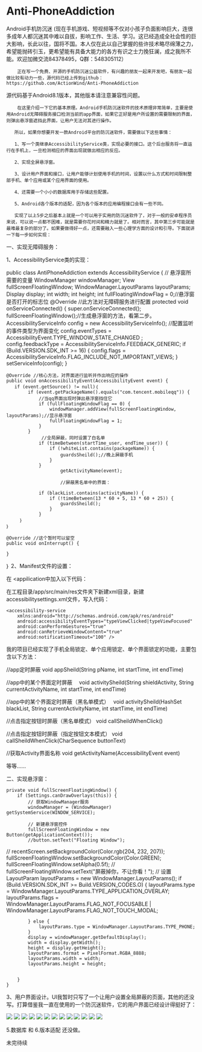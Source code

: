 # Anti-PhoneAddiction
Android手机防沉迷
     (现在手机游戏、短视频等不仅对小孩子负面影响巨大，连很多成年人都沉迷其中难以自拔，影响工作、生活、学习。这已经造成全社会性的巨大影响，长此以往，国将不国。本人仅在此以自己掌握的些许技术略尽绵薄之力，希望能抛砖引玉，更希望能有具备大能力的各方有识之士力挽狂澜，成之我所不能。欢迎加微交流84378495，Q群：548305112）

        正在写一个免费、开源的手机防沉迷公益软件，有兴趣的朋友一起来开发吧，有朋友一起做比较有动力一些，源代码已经上传到github：https://github.com/ActionWind/Anti-PhoneAddiction
源代码基于Android8.1版本，其他版本请注意兼容性问题。

        在这里介绍一下它的基本原理。Android手机防沉迷软件的技术原理非常简单，主要是使用Android无障碍服务接口检测当前的app界面，如果它正好是用户所设置的需要限制的界面，则弹出悬浮窗遮挡此界面，让用户无法对其进行操作。

       所以，如果你想要开发一款Android平台的防沉迷软件，需要做以下这些事情：

       1、写一个类继承AccessibilityService类，实现必要的接口。这个后台服务将一直运行在手机上，一旦检测相应的界面出现就做出相应的反应。

       2、实现全屏悬浮窗。

       3、设计用户界面和接口，让用户能够计划使用手机的时间，设置以什么方式和时间限制整部手机、单个应用或某个应用界面的使用。

       4、还需要一个小小的数据库用于存储这些配置。

       5、Android各个版本的适配，因为各个版本的应用编程接口会有一些不同。

       实现了以上5步之后基本上就是一个可以用于实用的防沉迷软件了，对于一般的安卓程序员来说，可以说一点都不困难，就是需要你花时间和精力就是了。相对而言，其中第三步可能就是最难最复杂的部分了。如果要做得好一点，还需要融入一些心理学方面的设计和引导。下面就讲一下每一步如何实现：

一、实现无障碍服务：

1、AccessibilityService类的实现：

public class AntiPhoneAddiction extends AccessibilityService {
// 悬浮窗所需要的变量
    WindowManager windowManager;
    View fullScreenFloatingWindow;
    WindowManager.LayoutParams layoutParams;
    Display display;
    int width;
    int height;
    int fullFloatingWindowFlag = 0;//悬浮窗是否打开的标志位
    @Override //此方法对无障碍服务进行配置
    protected void onServiceConnected() {
        super.onServiceConnected();
        fullScreenFloatingWindow();//生成悬浮窗的方法，看第二步。
        AccessibilityServiceInfo config = new AccessibilityServiceInfo();
        //配置监听的事件类型为界面变化
        config.eventTypes = AccessibilityEvent.TYPE_WINDOW_STATE_CHANGED ;
        config.feedbackType = AccessibilityServiceInfo.FEEDBACK_GENERIC;
        if (Build.VERSION.SDK_INT >= 16) {
            config.flags = AccessibilityServiceInfo.FLAG_INCLUDE_NOT_IMPORTANT_VIEWS;
        }
        setServiceInfo(config);
    }
 
    @Override //核心方法，对界面进行监听并作出响应的操作
    public void onAccessibilityEvent(AccessibilityEvent event) {
       if (event.getSource() != null)｛
            if (event.getPackageName().equals("com.tencent.mobileqq")) {
                //当qq界面出现时弹出悬浮窗挡住它
                if (fullFloatingWindowFlag == 0) {                    
                    windowManager.addView(fullScreenFloatingWindow, layoutParams);//显示悬浮窗
                    fullFloatingWindowFlag = 1;
                }
            }
                 //全局屏蔽，同时设置了白名单
                if (timeBetween(startTime_user, endTime_user)) {
                    if (!whiteList.contains(packageName)) {
                        guardsSheild();//晚上屏蔽手机
                    }
                }
                        getActivityName(event);

                        //屏蔽黑名单中的界面：

                if (blackList.contains(activityName)) {
                    if (!timeBetween(13 * 60 + 5, 13 * 60 + 25)) {
                        guardsSheild();
                    }
                } 
         ｝
    ｝
 
    @Override //这个暂时可以留空
    public void onInterrupt() {
 
    }
｝ 
2、Manifest文件的设置：

在 <appilication中加入以下代码：

<service
    android:name=".AutoFire"
    android:enabled="true"
    android:exported="true"
    android:label="AutoFire"
    android:permission="android.permission.BIND_ACCESSIBILITY_SERVICE">
    <intent-filter>
        <action android:name="android.accessibilityservice.AccessibilityService" />
    </intent-filter>
    <meta-data
        android:name="android.accessibilityservice"
        android:resource="@xml/accessibilitysettings"
        />
</service>
在工程目录/app/src/main/res文件夹下新建xml目录，新建accessibilitysettings.xml文件，写入代码：

<?xml version="1.0" encoding="utf-8"?>
 
    <accessibility-service
        xmlns:android="http://schemas.android.com/apk/res/android"
        android:accessibilityEventTypes="typeViewClicked|typeViewFocused"
        android:canPerformGestures="true"
        android:canRetrieveWindowContent="true"
        android:notificationTimeout="100" />
我的项目已经实现了手机全局锁定、单个应用锁定、单个界面锁定的功能，主要包含以下方法：

//app定时屏蔽
    void appSheild(String pName, int startTime, int endTime) 

//app中的某个界面定时屏蔽　
    void activitySheild(String shieldActivity, String currentActivityName, int startTime, int endTime)

//app中的某个界面定时屏蔽（黑名单模式）　
    void activitySheild(HashSet blackList, String currentActivityName, int startTime, int endTime)

//点击指定按钮时屏蔽（黑名单模式）
    void callSheildWhenClick()

//点击指定按钮时屏蔽（指定按钮文本模式）
    void callSheildWhenClick(CharSequence buttonText)

//获取Activity界面名称
void getActivityName(AccessibilityEvent event)

等等……

二、实现悬浮窗：

    private void fullScreenFloatingWindow() {
        if (Settings.canDrawOverlays(this)) {
            // 获取WindowManager服务
            windowManager = (WindowManager) getSystemService(WINDOW_SERVICE);
 
            // 新建悬浮窗控件
            fullScreenFloatingWindow = new Button(getApplicationContext());
            //button.setText("Floating Window");
//            recentScreen.setBackgroundColor(Color.rgb(204, 232, 207));
            fullScreenFloatingWindow.setBackgroundColor(Color.GREEN);
            fullScreenFloatingWindow.setAlpha(0.5f);
//            fullScreenFloatingWindow.setText("屏蔽掉你，不让你看！");
            // 设置LayoutParam
            layoutParams = new WindowManager.LayoutParams();
            if (Build.VERSION.SDK_INT >= Build.VERSION_CODES.O) {
                layoutParams.type = WindowManager.LayoutParams.TYPE_APPLICATION_OVERLAY;
                layoutParams.flags = WindowManager.LayoutParams.FLAG_NOT_FOCUSABLE | WindowManager.LayoutParams.FLAG_NOT_TOUCH_MODAL;
 
            } else {
                layoutParams.type = WindowManager.LayoutParams.TYPE_PHONE;
            }
            display = windowManager.getDefaultDisplay();
            width = display.getWidth();
            height = display.getHeight();
            layoutParams.format = PixelFormat.RGBA_8888;
            layoutParams.width = width;
            layoutParams.height = height;
 
 
        }
    }
3、用户界面设计。UI我暂时只写了一个让用户设置全局屏蔽的页面，其他的还没写。打算借鉴我一直在使用的一个防沉迷软件，它的用户界面已经设计得挺好了：

![](https://img2024.cnblogs.com/blog/3475515/202407/3475515-20240701122422199-1377328633.webp) ![](https://img2024.cnblogs.com/blog/3475515/202407/3475515-20240701122511153-481036100.png) ![](https://img2024.cnblogs.com/blog/3475515/202407/3475515-20240701122538297-1338960422.webp) ![](https://img2024.cnblogs.com/blog/3475515/202407/3475515-20240701122554279-332502178.webp) ![](https://img2024.cnblogs.com/blog/3475515/202407/3475515-20240701122625971-1809728420.webp) ![](https://img2024.cnblogs.com/blog/3475515/202407/3475515-20240701122654036-80015221.webp) ![](https://img2024.cnblogs.com/blog/3475515/202407/3475515-20240701122713364-1109712736.webp) ![](https://img2024.cnblogs.com/blog/3475515/202407/3475515-20240701122735389-976284194.webp) ![](https://img2024.cnblogs.com/blog/3475515/202407/3475515-20240701122755761-54061805.webp) ![](https://img2024.cnblogs.com/blog/3475515/202407/3475515-20240701122829751-900151507.webp) ![](https://img2024.cnblogs.com/blog/3475515/202407/3475515-20240701122846784-685339138.webp) ![](https://img2024.cnblogs.com/blog/3475515/202407/3475515-20240701122913044-1002401879.webp) ![](https://img2024.cnblogs.com/blog/3475515/202407/3475515-20240701122933555-2075257388.webp)

5.数据库 和 6.版本适配 还没做。

 未完待续
